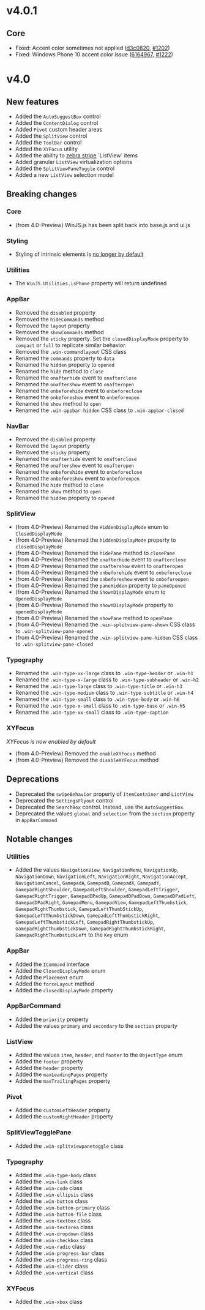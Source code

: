 # v4.0.1

## Core
* Fixed: Accent color sometimes not applied ([d3c0820](https://github.com/winjs/winjs/commit/d3c0820130b5d9f1fbdaa0ed9db40af0533e668e), [#1202](https://github.com/winjs/winjs/issues/1202))
* Fixed: Windows Phone 10 accent color issue ([6164967](https://github.com/winjs/winjs/commit/6164967b6a93d84719d3d2fa0caefb0312bcccf4), [#1222](https://github.com/winjs/winjs/issues/1222))

# v4.0

## New features
* Added the `AutoSuggestBox` control
* Added the `ContentDialog` control
* Added `Pivot` custom header areas
* Added the `SplitView` control
* Added the `ToolBar` control
* Added the `XYFocus` utility
* Added the ability to [zebra stripe](http://en.wikipedia.org/wiki/Zebra_striping_(computer_graphics)) `ListView` items
* Added granular `ListView` virtualization options
* Added the `SplitViewPaneToggle` control
* Added a new `ListView` selection model

## Breaking changes
### Core
* (from 4.0-Preview) WinJS.js has been split back into base.js and ui.js

### Styling
* Styling of intrinsic elements is [no longer by default](https://github.com/winjs/winjs/wiki/Styling-HTML-Controls)

### Utilities
* The `WinJS.Utilities.isPhone` property will return undefined

### AppBar
* Removed the `disabled` property
* Removed the `hideCommands` method
* Removed the `layout` property
* Removed the `showCommands` method
* Removed the `sticky` property. Set the `closedDisplayMode` property to `compact` or `full` to replicate similar behavior.
* Removed the `.win-commandlayout` CSS class
* Renamed the `commands` property to `data`
* Renamed the `hidden` property to `opened`
* Renamed the `hide` method to `close`
* Renamed the `onafterhide` event to `onafterclose`
* Renamed the `onaftershow` event to `onafteropen`
* Renamed the `onbeforehide` event to `onbeforeclose`
* Renamed the `onbeforeshow` event to `onbeforeopen`
* Renamed the `show` method to `open`
* Renamed the `.win-appbar-hidden` CSS class to `.win-appbar-closed`

### NavBar
* Removed the `disabled` property
* Removed the `layout` property
* Removed the `sticky` property
* Renamed the `onafterhide` event to `onafterclose`
* Renamed the `onaftershow` event to `onafteropen`
* Renamed the `onbeforehide` event to `onbeforeclose`
* Renamed the `onbeforeshow` event to `onbeforeopen`
* Renamed the `hide` method to `close`
* Renamed the `show` method to `open`
* Renamed the `hidden` property to `opened`

### SplitView
* (from 4.0-Preview) Renamed the `HiddenDisplayMode` enum to `ClosedDisplayMode`
* (from 4.0-Preview) Renamed the `hiddenDisplayMode` property to `closedDisplayMode`
* (from 4.0-Preview) Renamed the `hidePane` method to `closePane`
* (from 4.0-Preview) Renamed the `onafterhide` event to `onafterclose`
* (from 4.0-Preview) Renamed the `onaftershow` event to `onafteropen`
* (from 4.0-Preview) Renamed the `onbeforehide` event to `onbeforeclose`
* (from 4.0-Preview) Renamed the `onbeforeshow` event to `onbeforeopen`
* (from 4.0-Preview) Renamed the `paneHidden` property to `paneOpened`
* (from 4.0-Preview) Renamed the `ShownDisplayMode` enum to `OpenedDisplayMode`
* (from 4.0-Preview) Renamed the `shownDisplayMode` property to `openedDisplayMode`
* (from 4.0-Preview) Renamed the `showPane` method to `openPane`
* (from 4.0-Preview) Renamed the `.win-splitview-pane-shown` CSS class to `.win-splitview-pane-opened`
* (from 4.0-Preview) Renamed the `.win-splitview-pane-hidden` CSS class to `.win-splitview-pane-closed`

### Typography
* Renamed the `.win-type-xx-large` class to `.win-type-header` or `.win-h1`
* Renamed the `.win-type-x-large` class to `.win-type-subheader` or `.win-h2`
* Renamed the `.win-type-large` class to `.win-type-title` or `.win-h3`
* Renamed the `.win-type-medium` class to `.win-type-subtitle` or `.win-h4`
* Renamed the `.win-type-small` class to `.win-type-body` or `.win-h6`
* Renamed the `.win-type-x-small` class to `.win-type-base` or `.win-h5`
* Renamed the `.win-type-xx-small` class to `.win-type-caption`

### XYFocus
*XYFocus is now enabled by default*
* (from 4.0-Preview) Removed the `enableXYFocus` method
* (from 4.0-Preview) Removed the `disableXYFocus` method

## Deprecations
* Deprecated the `swipeBehavior` property of `ItemContainer` and `ListView`
* Deprecated the `SettingsFlyout` control
* Deprecated the `SearchBox` control. Instead, use the `AutoSuggestBox`.
* Deprecated the values `global` and `selection` from the `section` property in `AppBarCommand`

## Notable changes
### Utilities
* Added the values `NavigationView`, `NavigationMenu`, `NavigationUp`, `NavigationDown`, `NavigationLeft`, `NavigationRight`, `NavigationAccept`, `NavigationCancel`, `GamepadA`, `GamepadB`, `GamepadX`, `GamepadY`, `GamepadRightShoulder`, `GamepadLeftShoulder`, `GamepadLeftTrigger`, `GamepadRightTrigger`, `GamepadDPadUp`, `GamepadDPadDown`, `GamepadDPadLeft`, `GamepadDPadRight`, `GamepadMenu`, `GamepadView`, `GamepadLeftThumbstick`, `GamepadRightThumbstick`, `GamepadLeftThumbStickUp`, `GamepadLeftThumbstickDown`, `GamepadLeftThumbstickRight`, `GamepadLeftThumbstickLeft`, `GamepadRightThumbstickUp`, `GamepadRightThumbstickDown`, `GamepadRightThumbstickRight`, `GamepadRightThumbstickLeft` to the `Key` enum

### AppBar
* Added the `ICommand` interface
* Added the `ClosedDisplayMode` enum
* Added the `Placement` enum
* Added the `forceLayout` method
* Added the `closedDisplayMode` property

### AppBarCommand
* Added the `priority` property
* Added the values `primary` and `secondary` to the `section` property

### ListView
* Added the values `item`, `header`, and `footer` to the `ObjectType` enum
* Added the `footer` property
* Added the `header` property
* Added the `maxLeadingPages` property
* Added the `maxTrailingPages` property

### Pivot
* Added the `customLeftHeader` property
* Added the `customRightHeader` property

### SplitViewTogglePane
* Added the `.win-splitviewpanetoggle` class

### Typography
* Added the `.win-type-body` class
* Added the `.win-link` class
* Added the `.win-code` class
* Added the `.win-ellipsis` class
* Added the `.win-button` class
* Added the `.win-button-primary` class
* Added the `.win-button-file` class
* Added the `.win-textbox` class
* Added the `.win-textarea` class
* Added the `.win-dropdown` class
* Added the `.win-checkbox` class
* Added the `.win-radio` class
* Added the `.win-progress-bar` class
* Added the `.win-progress-ring` class
* Added the `.win-slider` class
* Added the `.win-vertical` class

### XYFocus
* Added the `.win-xbox` class